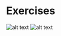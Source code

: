 # Exercises

![alt text](https://user-images.githubusercontent.com/70604577/160036623-8bde6501-5ee6-4577-92a4-6ffbc02e858b.png)
![alt text](https://user-images.githubusercontent.com/70604577/160036632-89153aef-a2ab-40a4-9fd8-7684513deedc.png)